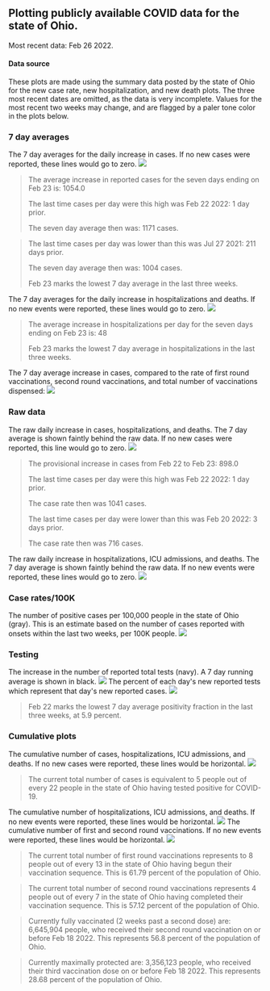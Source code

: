 ## Plotting publicly available COVID data for the state of Ohio. 

Most recent data: Feb 26 2022. 

#### Data source
These plots are made using the summary data posted by the state of Ohio for the new case rate,
    new hospitalization, and new death plots. The three most recent dates are omitted, as the data is very incomplete. Values for the most recent two weeks may change, and are flagged by a paler tone color in the plots below. 

### 7 day averages
The 7 day averages for the daily increase in cases. If no new cases were reported, these lines would go to zero.
![](7dayaverage_cases.png)

>The average increase in reported cases for the seven days ending on Feb 23 is: 1054.0
>
>The last time cases per day were this high was Feb 22 2022: 1 day prior.
>
>The seven day average then was: 1171 cases.

>
>The last time cases per day was lower than this was Jul 27 2021: 211 days prior.
>
>The seven day average then was: 1004 cases.
>
>Feb 23 marks the lowest 7 day average in the last three weeks.

The 7 day averages for the daily increase in hospitalizations and deaths. If no new events were reported, these lines would go to zero.
![](7dayaverage_hospital.png)

>The average increase in hospitalizations per day for the seven days ending on Feb 23 is: 48
>
>Feb 23 marks the lowest 7 day average in hospitalizations in the last three weeks.

The 7 day average increase in cases, compared to the rate of first round vaccinations, second round vaccinations, and total number of vaccinations dispensed:
![](DailyVaccinationsCases.png)

### Raw data
The raw daily increase in cases, hospitalizations, and deaths. The 7 day average is shown faintly behind the raw data. If no new cases were reported, this line would go to zero.
![](DailyCases.png)

>The provisional increase in cases from Feb 22 to Feb 23: 898.0 
>
>The last time cases per day were this high was Feb 22 2022: 1 day prior. 
>
>The case rate then was 1041 cases.
>
>The last time cases per day were lower than this was Feb 20 2022: 3 days prior. 
>
>The case rate then was 716 cases.

The raw daily increase in hospitalizations, ICU admissions, and deaths. The 7 day average is shown faintly behind the raw data. If no new events were reported, these lines would go to zero.
![](DailyHospitalizations.png)

### Case rates/100K 

The number of positive cases per 100,000 people in the state of Ohio (gray). This is an estimate based on the number of cases reported with onsets within the last two weeks, per 100K people.
![](7dayaverage_rate.png)
### Testing

The increase in the number of reported total tests (navy). A 7 day running average is shown in black.
![](DailyTests.png)
The percent of each day's new reported tests which represent that day's new reported cases.
![](percentpositive_tests.png)

>Feb 22 marks the lowest 7 day average positivity fraction in the last three weeks, at 5.9 percent.

### Cumulative plots
The cumulative number of cases, hospitalizations, ICU admissions, and deaths. If no new cases were reported, these lines would be horizontal.
![](Cases.png)

>The current total number of cases is equivalent to 5 people out of every 22 people in the state of Ohio having tested positive for COVID-19.

The cumulative number of hospitalizations, ICU admissions, and deaths. If no new events were reported, these lines would be horizontal.
![](Hospitalizations.png)
The cumulative number of first and second round vaccinations. If no new events were reported, these lines would be horizontal.
![](Vaccinations.png)

>The current total number of first round vaccinations represents to 8 people out of every 13 in the state of Ohio having begun their vaccination sequence.
>This is 61.79 percent of the population of Ohio.

>The current total number of second round vaccinations represents 4 people out of every 7 in the state of Ohio having completed their vaccination sequence.
>This is 57.12 percent of the population of Ohio.

>Currently fully vaccinated (2 weeks past a second dose) are: 6,645,904 people, who received their second round vaccination on or before Feb 18 2022.
>This represents 56.8 percent of the population of Ohio.

>Currently maximally protected are: 3,356,123 people, who received their third vaccination dose on or before Feb 18 2022.
>This represents 28.68 percent of the population of Ohio.


